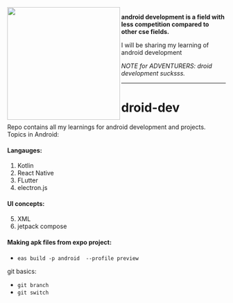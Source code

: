 <img align="left" style="width:260px" src="https://media2.giphy.com/media/v1.Y2lkPTc5MGI3NjExY3ozdGpjYTRicjR3YmN6enRibGRveTI4N3VrYjQ5Mzl0MG83Y2pmYyZlcD12MV9pbnRlcm5hbF9naWZfYnlfaWQmY3Q9Zw/10mzF0YmVmZNuw/giphy.gif" width="288px">

**android development is a field with less competition compared to other cse fields.**

I will be sharing my learning of android development 

*NOTE for ADVENTURERS: droid development sucksss.*


---
# droid-dev

Repo contains all my learnings for android development and projects.
Topics in Android:

#### Langauges:

1. Kotlin
3. React Native
4. FLutter
5. electron.js


#### UI concepts:

5. XML
6. jetpack compose

#### Making  apk files from expo project:

- `eas build -p android  --profile preview`


git basics:
 
 - `git branch`
 - `git switch`